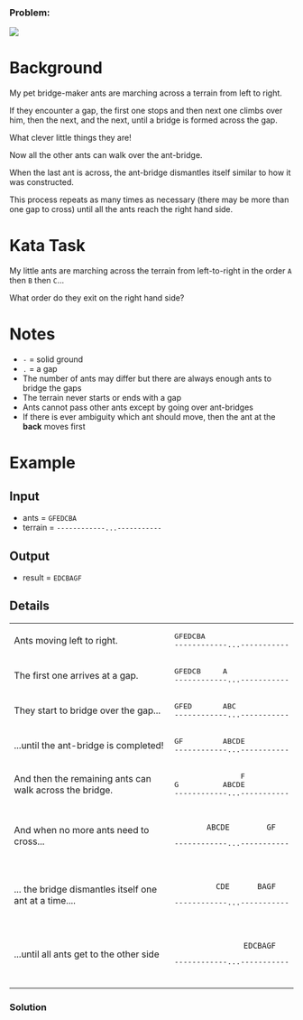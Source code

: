 ### Problem:
<img src="https://static1.squarespace.com/static/56a1a14b05caa7ee9f26f47d/t/5719c5d91d07c0bcdda31d01/1464935309584/ant_bridge_TS.jpg">

<h1 id="background">Background</h1>
<p>My pet bridge-maker ants are marching across a terrain from left to right.</p>
<p>If they encounter a gap, the first one stops and then next one climbs over him, then the next, and the next, until a bridge is formed across the gap. </p>
<p>What clever little things they are!</p>
<p>Now all the other ants can walk over the ant-bridge.</p>
<p>When the last ant is across, the ant-bridge dismantles itself similar to how it was constructed.</p>
<p>This process repeats as many times as necessary (there may be more than one gap to cross) until all the ants reach the right hand side.</p>
<h1 id="kata-task">Kata Task</h1>
<p>My little ants are marching across the terrain from left-to-right in the order <code>A</code> then <code>B</code> then <code>C</code>...</p>
<p>What order do they exit on the right hand side?</p>
<h1 id="notes">Notes</h1>
<ul>
<li><code>-</code> = solid ground</li>
<li><code>.</code> = a gap</li>
<li>The number of ants may differ but there are always enough ants to bridge the gaps</li>
<li>The terrain never starts or ends with a gap</li>
<li>Ants cannot pass other ants except by going over ant-bridges</li>
<li>If there is ever ambiguity which ant should move, then the ant at the <strong>back</strong> moves first</li>
</ul>
<h1 id="example">Example</h1>
<h2 id="input">Input</h2>
<ul>
<li>ants = <code>GFEDCBA</code></li>
<li>terrain = <code>------------...-----------</code></li>
</ul>
<h2 id="output">Output</h2>
<ul>
<li>result = <code>EDCBAGF</code></li>
</ul>
<h2 id="details">Details</h2>
<table>
<tbody><tr><td>Ants moving left to right.</td><td><pre>GFEDCBA
------------...-----------
</pre>
</td></tr><tr><td>The first one arrives at a gap.</td><td><pre>GFEDCB     A
------------...-----------
</pre>
</td></tr><tr><td>They start to bridge over the gap...</td><td><pre>GFED       ABC
------------...-----------
</pre>
</td></tr><tr><td>...until the ant-bridge is completed!</td><td><pre>GF         ABCDE
------------...-----------
</pre>
</td></tr><tr><td>And then the remaining ants can walk across the bridge.</td><td><pre>               F
G          ABCDE
------------...-----------
</pre>
</td></tr><tr><td>And when no more ants need to cross...</td><td><pre><pre><code>       ABCDE        GF</code></pre><p>------------...-----------
</p></pre><p></p>
</td></tr><tr><td>... the bridge dismantles itself one ant at a time....</td><td><pre><pre><code>         CDE      BAGF</code></pre><p>------------...-----------
</p></pre><p></p>
</td></tr><tr><td>...until all ants get to the other side</td><td><pre><pre><code>               EDCBAGF</code></pre><p>------------...-----------
</p></pre><p></p>
</td></tr><tr><td></td><td>
</td></tr></tbody></table>


### Solution